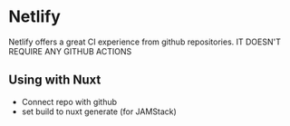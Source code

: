 # Netlify

Netlify offers a great CI experience from github repositories. 
IT DOESN'T REQUIRE ANY GITHUB ACTIONS

## Using with Nuxt
- Connect repo with github
- set build to nuxt generate (for JAMStack) 
